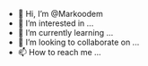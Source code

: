- 👋 Hi, I’m @Markoodem
- 👀 I’m interested in ...
- 🌱 I’m currently learning ...
- 💞️ I’m looking to collaborate on ...
- 📫 How to reach me ...

<!---
Markoodem/Markoodem is a ✨ special ✨ repository because its `README.md` (this file) appears on your GitHub profile.
You can click the Preview link to take a look at your changes.
--->
